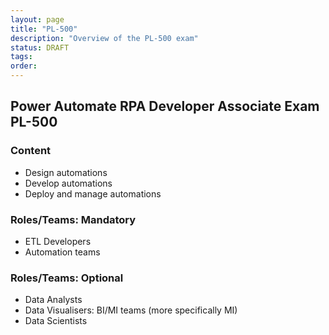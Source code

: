 ```yaml
---
layout: page
title: "PL-500"
description: "Overview of the PL-500 exam"
status: DRAFT
tags:
order:
---
```

## Power Automate RPA Developer Associate Exam PL-500  
  
### Content  
  
- Design automations
- Develop automations
- Deploy and manage automations  
  
### Roles/Teams: Mandatory  
  
- ETL Developers
- Automation teams  
  
### Roles/Teams: Optional  
  
- Data Analysts
- Data Visualisers: BI/MI teams (more specifically MI)
- Data Scientists